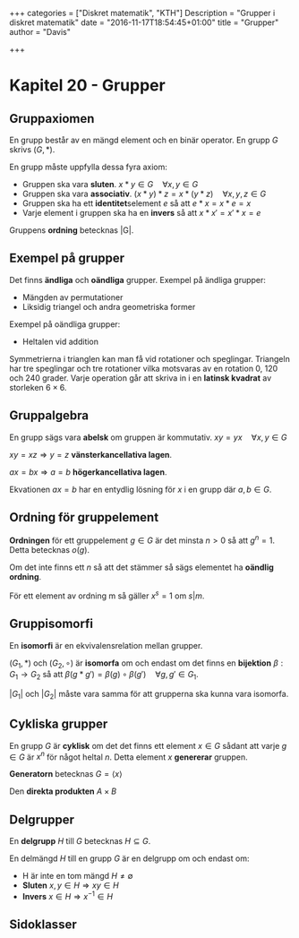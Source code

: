 +++
categories = ["Diskret matematik", "KTH"]
Description = "Grupper i diskret matematik"
date = "2016-11-17T18:54:45+01:00"
title = "Grupper"
author = "Davis"

+++

# Kapitel 20 - Grupper

## Gruppaxiomen
En grupp består av en mängd element och en binär operator. En grupp $G$ skrivs $(G, *)$.

En grupp måste uppfylla dessa fyra axiom:

* Gruppen ska vara **sluten**. $x * y \in G \quad \forall x, y \in G$
* Gruppen ska vara **associativ**. $(x * y) * z = x * (y * z) \quad \forall x,y,z \in G$
* Gruppen ska ha ett **identitet**selement $e$ så att $e * x = x * e = x$ 
* Varje element i gruppen ska ha en **invers** så att $x * x' = x' * x = e$

Gruppens **ordning** betecknas |G|.

## Exempel på grupper
Det finns **ändliga** och **oändliga** grupper. 
Exempel på ändliga grupper:

* Mängden av permutationer
* Liksidig triangel och andra geometriska former

Exempel på oändliga grupper:

* Heltalen vid addition

Symmetrierna i trianglen kan man få vid rotationer och speglingar. Triangeln har tre speglingar och tre rotationer vilka motsvaras av en rotation 0, 120 och 240 grader. Varje operation går att skriva in i en **latinsk kvadrat** av storleken $6 \times 6$.

## Gruppalgebra
En grupp sägs vara **abelsk** om gruppen är kommutativ. $xy = yx \quad \forall x,y \in G$

$xy = xz \Rightarrow y = z$ **vänsterkancellativa lagen**.

$ax = bx \Rightarrow a = b$ **högerkancellativa lagen**.

Ekvationen $ax = b$ har en entydlig lösning för $x$ i en grupp där $a,b \in G$.

## Ordning för gruppelement
**Ordningen** för ett gruppelement $g \in G$ är det minsta $n > 0$ så att $g^n =1$. Detta betecknas $o(g)$.

Om det inte finns ett $n$ så att det stämmer så sägs elementet ha **oändlig ordning**.

För ett element av ordning m så gäller $x^s = 1$ om $s|m$.

## Gruppisomorfi
En **isomorfi** är en ekvivalensrelation mellan grupper.

$(G_1,*)$ och $(G_2, \circ)$ är **isomorfa** om och endast om det finns en **bijektion** $\beta: G_1 \to G_2$ så att $\beta(g*g') = \beta(g) \circ \beta(g') \quad \forall g, g' \in G_1$.

$|G_1|$ och $|G_2|$ måste vara samma för att grupperna ska kunna vara isomorfa.

## Cykliska grupper
En grupp $G$ är **cyklisk** om det det finns ett element $x \in G$ sådant att varje $g\in G$ är $x^n$ för något heltal $n$. Detta element $x$ **genererar** gruppen.

**Generatorn** betecknas $G=\langle x\rangle$

Den **direkta produkten** $A \times B$ 

## Delgrupper
En **delgrupp** $H$ till $G$ betecknas $H \subseteq G$. 

En delmängd $H$ till en grupp $G$ är en delgrupp om och endast om:

* H är inte en tom mängd $H \ne \emptyset$
* **Sluten** $x,y\in H \Rightarrow xy\in H$
* **Invers** $x \in H \Rightarrow x^{-1} \in H$

## Sidoklasser
